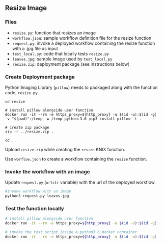 ## Resize Image

### Files

* `resize.py`: function that resizes an image
* `workflow.json`: sample workflow definition file for the resize function
* `request.py`: invoke a deployed workflow containing the resize function with a .jpg file as input
* `test_local.py`: code that locally tests `resize.py`
* `leaves.jpg`: sample image used by `test_local.py`
* `resize.zip`: deployment package (see instructions below)

### Create Deployment package

Python Imaging Library (`pillow`) needs to packaged along with the function code, `resize.py`.

```shell
cd resize

# install pillow alongside user function
docker run -it --rm -e https_proxy=${http_proxy} -u $(id -u):$(id -g) -v "$(pwd)":/temp -w /temp python:3.6 pip3 install pillow -t .

# create zip package
zip -r ../resize.zip .

cd ..
```

Upload `resize.zip` while creating the `resize` KNIX function.

Use `worflow.json` to create a workflow containing the `resize` function.

### Invoke the workflow with an image

Update `request.py` (`urlstr` variable) with the url of the deployed workflow.

```bash
#invoke workflow with an image
python3 request.py leaves.jpg
```

### Test the function locally

```bash
# install pillow alongside user function
docker run -it --rm -e https_proxy=${http_proxy} -u $(id -u):$(id -g) -v "$(pwd)":/temp -w /temp python:3.6 pip3 install pillow -t .

# invoke the test script inside a python3.6 docker container
docker run -it --rm -e https_proxy=${http_proxy} -u $(id -u):$(id -g) -v "$(pwd)":/temp -w /temp python:3.6 python3 test_local.py
```
